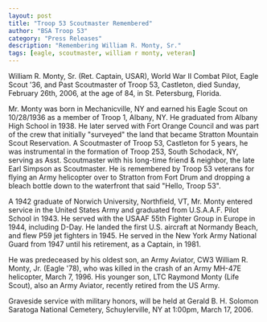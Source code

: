 ```yaml
--- 
layout: post
title: "Troop 53 Scoutmaster Remembered"
author: "BSA Troop 53"
category: "Press Releases"
description: "Remembering William R. Monty, Sr."
tags: [eagle, scoutmaster, william r monty, veteran]
---
```


William R. Monty, Sr. (Ret. Captain, USAR), World War II Combat Pilot, Eagle Scout '36, and Past Scoutmaster of Troop 53, Castleton, died Sunday, February 26th, 2006, at the age of 84, in St. Petersburg, Florida.

Mr. Monty was born in Mechanicville, NY and earned his Eagle Scout on 10/28/1936 as a member of Troop 1, Albany, NY.  He graduated from Albany High School in 1938.  He later served with Fort Orange Council and was part of the crew that initially "surveyed" the land that became Stratton Mountain Scout Reservation.  A Scoutmaster of Troop 53, Castleton for 5 years, he was instrumental in the formation of Troop 253, South Schodack, NY, serving as Asst. Scoutmaster with his long-time friend & neighbor, the late Earl Simpson as Scoutmaster.  He is remembered by Troop 53 veterans for flying an Army helicopter over to Stratton from Fort Drum and dropping a bleach bottle down to the waterfront that said "Hello, Troop 53".

A 1942 graduate of Norwich University, Northfield, VT, Mr. Monty entered service in the United States Army and graduated from U.S.A.A.F. Pilot School in 1943.  He served with the USAAF 55th Fighter Group in Europe in 1944, including D-Day.  He landed the first U.S. aircraft at Normandy Beach, and flew P59 jet fighters in 1945.  He served in the New York Army National Guard from 1947 until his retirement, as a Captain, in 1981.

He was predeceased by his oldest son, an Army Aviator, CW3 William R. Monty, Jr. (Eagle '78), who was killed in the crash of an Army MH-47E helicopter, March 7, 1996.  His younger son, LTC Raymond Monty (Life Scout), also an Army Aviator, recently retired from the US Army.

Graveside service with military honors, will be held at Gerald B. H. Solomon Saratoga National Cemetery, Schuylerville, NY at 1:00pm, March 17, 2006.
